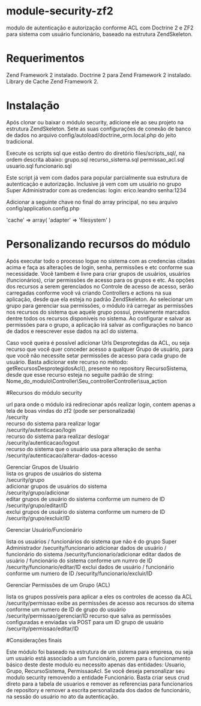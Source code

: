 # module-security-zf2
modulo de autenticação e autorização conforme ACL com Doctrine 2 e ZF2 para sistema com usuário funcionário, baseado na estrutura ZendSkeleton.

# Requerimentos
Zend Framework 2 instalado.
Doctrine 2 para Zend Framework 2 instalado.
Library de Cache Zend Framework 2.

# Instalação
Após clonar ou baixar o módulo security, adicione ele ao seu projeto na estrutura ZendSkeleton.
Sete as suas configurações de conexão de banco de dados no arquivo config/autoload/doctrine_orm.local.php do jeito tradicional.

Execute os scripts sql que estão dentro do diretório files/scripts_sql/, na ordem descrita abaixo:
grupo.sql
recurso_sistema.sql
permissao_acl.sql
usuario.sql
funcionario.sql

Este script já vem com dados para popular parcialmente sua estrutura de autenticação e autorização. Inclusive já vem com um usuário no grupo Super Administrador com as credencias:
login: erico.leandro
senha:1234

Adicionar a seguinte chave no final do array principal, no seu arquivo config/application.config.php 

'cache' => array(
        'adapter' => 'filesystem'
    )
    
# Personalizando recursos do módulo 

Após executar todo o processo logue no sistema com as credencias citadas acima e faça as alterações de login, senha, 
permissões e etc conforme sua necessidade. Você tambem é livre para criar grupos de usuários, usuários (funcionários), criar permissões de acesso para os grupos e etc.
As opções dos recursos a serem gerenciados no Controle de acesso de acesso, serão carregadas conforme você vá criando Controllers e actions na sua aplicação, desde que ela esteja no padrão ZendSkeleton.
Ao selecionar um grupo para gerenciar sua permissões, o módulo irá carregar as permissões nos recursos do sistema que aquele grupo possuí, previamente marcados dentre todos os recursos disponíveis no sistema. Ao configurar e salvar as permissões para o grupo, a aplicação irá salvar as configurações no banco de dados e reescrever esse dados na acl do sistema.

Caso você queira é possível adicionar Urls Desprotegidas da ACL, ou seja recurso que você quer conceder acesso a qualquer Grupo de usuário, para que você não necessite setar permissões de acesso para cada grupo de usuário. Basta adicionar este recurso no método: getRecursosDesprotegidosAcl(), presente no repository RecursoSistema, desde que esse recurso esteja no seguite padrão de string:
Nome_do_modulo\Controller\Seu_controllerController\sua_action


#Recursos do módulo security

url para onde o módulo irá redirecionar após realizar login, contem apenas a tela de boas vindas do zf2 (pode ser personalizada)                                                                                                               
/security                                                                                                                   
recurso do sistema para realizar logar                                                                                      
/security/autenticacao/login                                                                                                 
recurso do sistema para realizar deslogar                                                                                    
/security/autenticacao/logout                                                                                                
recurso do sistema que o usuário usa para alteração de senha                                                                 
/security/autenticacao/alterar-dados-acesso                                                                                  

Gerenciar Grupos de Usuário                                                                                                                                                                                                                              
lista os grupos de usuários do sistema                                                                                       
/security/grupo                                                                                                              
adicionar grupos de usuários do sistema                                                                                     
/security/grupo/adicionar                                                                                                   
editar grupos de usuário do sistema conforme um numero de ID                                                                 
/security/grupo/editar/ID                                                                                                    
exclui grupos de usuário do sistema conforme um numero de ID
/security/grupo/excluir/ID

Gerenciar Usuário/Funcionário

lista os usuários / funcionários do sistema que não é do grupo Super Administrador
/security/funcionario
adicionar dados de usuário / funcionário do sistema
/security/funcionario/adicionar
editar dados de usuário / funcionário do sistema conforme um numro de ID
/security/funcionario/editar/ID
exclui dados de usuário / funcionário conforme um numero de ID
/security/funcionario/excluir/ID

Gerenciar Permissões de um Grupo (ACL)

lista os grupos possíveis para aplicar a eles os controles de acesso da ACL
/security/permissao
exibe as permissões de acesso aos recursos do sitema conforme um numero de ID de grupo do usuário
/security/permissao/gerenciar/ID
recurso que salva as permissões configuradas e enviadas via POST para um ID grupo de usuário
/security/permissao/editar/ID


#Considerações finais

Este módulo foi baseado na estrutura de um sistema para empresa, ou seja um usuário está associado a um
funcionário, porem para o funcionamento básico deste deste modulo eu necessito apenas das entidades:
Usuario, Grupo, RecursoSistema, PermissaoAcl.
Se você deseja personalizar seu modulo security removendo a entidade Funcionário. Basta criar seus crud direto
para a tabela de usuarios e remover as referencias para funcionarios de repository e remover a escrita personalizada
dos dados de funcionário, na sessão do usuário no ato da autenticação.





